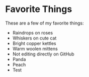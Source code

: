 # Favorite Things

These are a few of my favorite things:

- Raindrops on roses
- Whiskers on cute cat
- Bright copper kettles
- Warm woolen mittens
- Not editing directly on GitHub
- Panda
- Peach
- Test